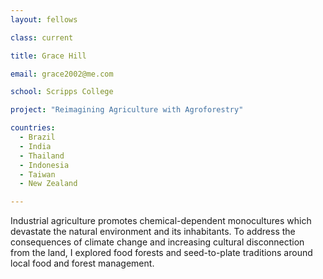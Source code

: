 ```yaml
---
layout: fellows

class: current

title: Grace Hill

email: grace2002@me.com

school: Scripps College

project: "Reimagining Agriculture with Agroforestry"

countries:
  - Brazil
  - India
  - Thailand
  - Indonesia
  - Taiwan
  - New Zealand

---
```


Industrial agriculture promotes chemical-dependent monocultures which devastate the natural environment and its inhabitants. To address the consequences of climate change and increasing cultural disconnection from the land, I explored food forests and seed-to-plate traditions around local food and forest management.
